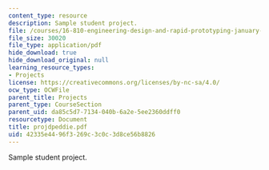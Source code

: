 ```yaml
---
content_type: resource
description: Sample student project.
file: /courses/16-810-engineering-design-and-rapid-prototyping-january-iap-2007/42335e4496f3269c3c0c3d8ce56b8826_projdpeddie.pdf
file_size: 30020
file_type: application/pdf
hide_download: true
hide_download_original: null
learning_resource_types:
- Projects
license: https://creativecommons.org/licenses/by-nc-sa/4.0/
ocw_type: OCWFile
parent_title: Projects
parent_type: CourseSection
parent_uid: da85c5d7-7134-040b-6a2e-5ee2360ddff0
resourcetype: Document
title: projdpeddie.pdf
uid: 42335e44-96f3-269c-3c0c-3d8ce56b8826
---
```

Sample student project.